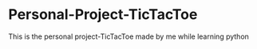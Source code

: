 # Personal-Project-TicTacToe
This is the personal project-TicTacToe made by me while learning python

